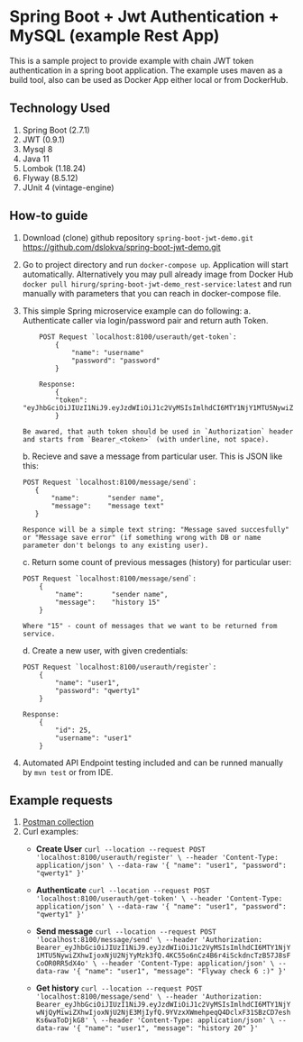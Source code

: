# Spring Boot + Jwt Authentication + MySQL (example Rest App)

This is a sample project to provide example with chain JWT token authentication in a spring boot application.
The example uses maven as a build tool, also can be used as Docker App either local or from DockerHub.

## Technology Used

1. Spring Boot (2.7.1)
2. JWT (0.9.1)
3. Mysql 8
4. Java 11
5. Lombok (1.18.24)
6. Flyway (8.5.12)
7. JUnit 4 (vintage-engine)

## How-to guide

1. Download (clone) github repository `spring-boot-jwt-demo.git` https://github.com/dslokva/spring-boot-jwt-demo.git
2. Go to project directory and run `docker-compose up`. Application will start automatically.
   Alternatively you may pull already image from Docker Hub `docker pull hirurg/spring-boot-jwt-demo_rest-service:latest` and run manually with parameters that you can reach in docker-compose file.
3. This simple Spring microservice example can do following:
   a. Authenticate caller via login/password pair and return auth Token.
   ```
       POST Request `localhost:8100/userauth/get-token`:
           {
               "name": "username"
               "password": "password"
           }
       
       Response:
           {
           "token": "eyJhbGciOiJIUzI1NiJ9.eyJzdWIiOiJ1c2VyMSIsImlhdCI6MTY1NjY1MTU5NywiZXhwIjoxNjU2NjYyMzk3fQ.4KC55o6nCz4B6r4iSckdncTzB57J8sFCoOR0RR5dX4o"
           }
   
   Be awared, that auth token should be used in `Authorization` header and starts from `Bearer_<token>` (with underline, not space).
   ```

   b. Recieve and save a message from particular user. This is JSON like this:
    ```
   POST Request `localhost:8100/message/send`: 
       {
           "name":       "sender name",
           "message":    "message text"
       }
   
   Responce will be a simple text string: "Message saved succesfully" or "Message save error" (if something wrong with DB or name parameter don't belongs to any existing user).
   ```
   
   c. Return some count of previous messages (history) for particular user:
   ```
   POST Request `localhost:8100/message/send`: 
       {
           "name":       "sender name",
           "message":    "history 15"
       }
   
   Where "15" - count of messages that we want to be returned from service.
   ```
   d. Create a new user, with given credentials:
   ``` 
   POST Request `localhost:8100/userauth/register`: 
       {
           "name": "user1",
           "password": "qwerty1"
       }
   
   Response:
       {
           "id": 25,
           "username": "user1"
       }
   ```

4. Automated API Endpoint testing included and can be runned manually by `mvn test` or from IDE.
    
## Example requests

1. [Postman collection](./Task1-DemoRest.postman_collection.json)
2. Curl examples:
   * **Create User** `curl --location --request POST 'localhost:8100/userauth/register' \
     --header 'Content-Type: application/json' \
     --data-raw '{
     "name": "user1",
     "password": "qwerty1"
     }'`
     
   * **Authenticate** `curl --location --request POST 'localhost:8100/userauth/get-token' \
     --header 'Content-Type: application/json' \
     --data-raw '{
     "name": "user1",
     "password": "qwerty1"
     }'`
     
   * **Send message** `curl --location --request POST 'localhost:8100/message/send' \
     --header 'Authorization: Bearer_eyJhbGciOiJIUzI1NiJ9.eyJzdWIiOiJ1c2VyMSIsImlhdCI6MTY1NjY1MTU5NywiZXhwIjoxNjU2NjYyMzk3fQ.4KC55o6nCz4B6r4iSckdncTzB57J8sFCoOR0RR5dX4o' \
     --header 'Content-Type: application/json' \
     --data-raw '{
     "name": "user1",
     "message": "Flyway check 6 :)"
     }'`
     
   * **Get history** `curl --location --request POST 'localhost:8100/message/send' \
     --header 'Authorization: Bearer_eyJhbGciOiJIUzI1NiJ9.eyJzdWIiOiJ1c2VyMSIsImlhdCI6MTY1NjYwNjQyMiwiZXhwIjoxNjU2NjE3MjIyfQ.9YVzxXWmehpeqQ4DclxF31SBzCD7eshKs6waToDjkG8' \
     --header 'Content-Type: application/json' \
     --data-raw '{
     "name": "user1",
     "message": "history 20"
     }'`  